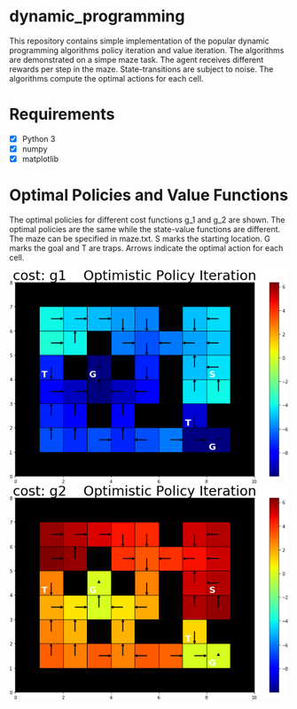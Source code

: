 # dynamic_programming
This repository contains simple implementation of the popular dynamic programming algorithms policy iteration and value iteration. The algorithms are demonstrated on a simpe maze task. The agent receives different rewards per step in the maze. State-transitions are subject to noise. The algorithms compute the optimal actions for each cell.

# Requirements
- [x] Python 3
- [x] numpy
- [x] matplotlib

# Optimal Policies and Value Functions
The optimal policies for different cost functions g_1 and g_2 are shown. The optimal policies are the same while the state-value functions are different.
The maze can be specified in maze.txt. S marks the starting location. G marks the goal and T are traps. Arrows indicate the optimal action for each cell.


<img src="https://github.com/janek-gross/dynamic_programming/blob/master/plots/cost: g1%20%20%20 Optimistic Policy Iteration.png?raw=true" width="600" />
<img src="https://github.com/janek-gross/dynamic_programming/blob/master/plots/cost: g2%20%20%20 Optimistic Policy Iteration.png?raw=true" width="600" />



